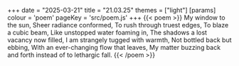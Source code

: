+++
date = "2025-03-21"
title = "21.03.25"
themes = ["light"]
[params]
  colour = 'poem'
  pageKey = 'src/poem.js'
+++
{{< poem >}}
My window to the sun,
Sheer radiance conformed,
To rush through truest edges,
To blaze a cubic beam,
Like unstopped water foaming in,
The shadows a lost vacancy now filled,
I am strangely tugged with warmth,
Not bottled back but ebbing,
With an ever-changing flow that leaves,
My matter buzzing back and forth instead of to lethargic fall.
{{< /poem >}}